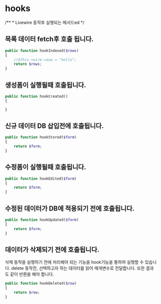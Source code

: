 # hooks

/**
     * Livewire 동작후 실행되는 메서드ed
     */
## 목록 데이터 fetch후 호출 됩니다.
```php
public function hookIndexed($rows)
{
    //$this->wire->aaa = "hello";
    return $rows;
}
```

## 생성폼이 실행될때 호출됩니다.
```php
public function hookCreated()
{

}
```

## 신규 데이터 DB 삽입전에 호출됩니다.

```php
public function hookStored($form)
{
    return $form;
}
```

## 수정폼이 실행될때 호출됩니다.

```php
public function hookEdited($form)
{
    return $form;
}
```

## 수정된 데이터가 DB에 적용되기 전에 호출됩니다.

```php
public function hookUpdated($form)
{
    return $form;
}
```


## 데이터가 삭제되기 전에 호출됩니다.
삭제 동작을 실행허기 전에 처리해야 되는 기능을 hook기능을 통하여 실행할 수 있습니다.
delete 동작전, 선택하고자 하는 데이터를 읽어 매개변수로 전달합니다.
또한 결과도 같이 반환을 해야 합니다.

```php
public function hookDeleted($row)
{
    return $row;
}
```
